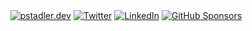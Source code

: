 <div align="center">
  <a href="https://pstadler.dev"><img src="https://img.shields.io/static/v1?style=flat-square&color=A26CF0&label=pstadler&message=.dev&logo=curl&logoColor=D8FF6D" alt="pstadler.dev" /></a>
	<a href="https://twitter.com/pstadler"><img src="https://img.shields.io/twitter/follow/pstadler?label=Twitter&logo=twitter&style=flat-square&color=1da1f2&logoColor=ffffff" alt="Twitter" /></a>
  <a href="https://www.linkedin.com/in/pstadler"><img src="https://img.shields.io/static/v1?logo=linkedin&style=flat-square&color=0072b1&label=LinkedIn&message=%E2%98%86" alt="LinkedIn"></a>
	<a href="https://github.com/sponsors/pstadler"><img src="https://img.shields.io/static/v1?label=Sponsor&message=%E2%9D%A4&logo=GitHub&style=flat-square&color=ea4aaa" alt="GitHub Sponsors" /></a>
</div>
